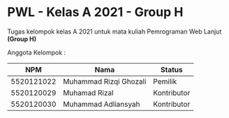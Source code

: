 # PWL - Kelas A 2021 - Group H
Tugas kelompok kelas A 2021 untuk mata kuliah Pemrograman Web Lanjut **(Group H)**

Anggota Kelompok :

| NPM        | Nama                   | Status      |
|------------|------------------------|-------------|
| 5520121022 | Muhammad Rizqi Ghozali | Pemilik     |
| 5520120029 | Muhamad Rizal          | Kontributor |
| 5520120030 | Muhammad Adliansyah    | Kontributor |
